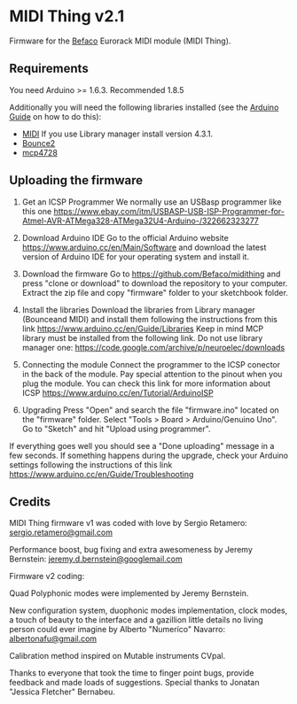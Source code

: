 # MIDI Thing v2.1
Firmware for the [Befaco](http://befaco.org) Eurorack MIDI module (MIDI Thing).

## Requirements
You need Arduino >= 1.6.3. Recommended 1.8.5

Additionally you will need the following libraries installed (see the [Arduino Guide](https://www.arduino.cc/en/Guide/Libraries) on how to do this):

* [MIDI](https://github.com/FortySevenEffects/arduino_midi_library/releases/tag/4.3.1) If you use Library manager install version 4.3.1. 
* [Bounce2](https://github.com/thomasfredericks/Bounce2) 
* [mcp4728](https://storage.googleapis.com/google-code-archive-downloads/v2/code.google.com/neuroelec/mcp4728_library_v1.3_for_Arduino_1.0.zip)


## Uploading the firmware


1. Get an ICSP Programmer 
We normally use an USBasp programmer like this one https://www.ebay.com/itm/USBASP-USB-ISP-Programmer-for-Atmel-AVR-ATMega328-ATMega32U4-Arduino-/322662323277

2. Download Arduino IDE
Go to the official Arduino website https://www.arduino.cc/en/Main/Software and download the latest version of Arduino IDE for your operating system and install it.

3. Download the firmware 
Go to https://github.com/Befaco/midithing and press "clone or download" to download the repository to your computer. Extract the zip file and copy "firmware" folder to your sketchbook folder. 

4. Install the libraries
Download the libraries from Library manager (Bounceand MIDI) and install them following the instructions from this link https://www.arduino.cc/en/Guide/Libraries
Keep in mind MCP library must be installed from the following link. Do not use library manager one:
 https://code.google.com/archive/p/neuroelec/downloads 
 
5. Connecting the module
Connect the programmer to the ICSP conector in the back of the module. Pay special attention to the pinout when you plug the module. You can check this link for more information about ICSP https://www.arduino.cc/en/Tutorial/ArduinoISP

6. Upgrading
Press "Open" and search the file "firmware.ino" located on the "firmware" folder. Select "Tools > Board > Arduino/Genuino Uno". Go to "Sketch" and hit "Upload using programmer".

If everything goes well you should see a "Done uploading" message in a few seconds. If something happens during the upgrade, check your Arduino settings following the instructions of this link https://www.arduino.cc/en/Guide/Troubleshooting

## Credits

MIDI Thing firmware v1 was coded with love by Sergio Retamero:
sergio.retamero@gmail.com

Performance boost, bug fixing and extra awesomeness by Jeremy Bernstein:
jeremy.d.bernstein@googlemail.com

Firmware v2 coding:

Quad Polyphonic modes were implemented by Jeremy Bernstein.

New configuration system, duophonic modes implementation, clock modes, a touch of beauty to the interface and a gazillion little details no living person could ever imagine by Alberto "Numeríco" Navarro:
albertonafu@gmail.com 

Calibration method inspired on Mutable instruments CVpal.

Thanks to everyone that took the time to finger point bugs, provide feedback and made loads of  suggestions. Special thanks to Jonatan "Jessica Fletcher" Bernabeu.


